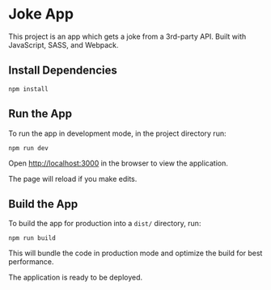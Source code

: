 # Joke App

This project is an app which gets a joke from a 3rd-party API. Built with JavaScript, SASS, and Webpack.

## Install Dependencies

```
npm install
```

## Run the App

To run the app in development mode, in the project directory run:

```
npm run dev
```

Open [http://localhost:3000](http://localhost:3000) in the browser to view the application.

The page will reload if you make edits.

## Build the App

To build the app for production into a `dist/` directory, run:

```
npm run build
```

This will bundle the code in production mode and optimize the build for best performance.

The application is ready to be deployed.